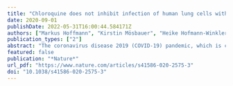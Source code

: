 ```yaml
---
title: "Chloroquine does not inhibit infection of human lung cells with SARS-CoV-2"
date: 2020-09-01
publishDate: 2022-05-31T16:00:44.584171Z
authors: ["Markus Hoffmann", "Kirstin Mösbauer", "Heike Hofmann-Winkler", "Artur Kaul", "Hannah Kleine-Weber", "Nadine Krüger", "Nils C. Gassen", "Marcel A. Müller", "Christian Drosten", "Stefan Pöhlmann"]
publication_types: ["2"]
abstract: "The coronavirus disease 2019 (COVID-19) pandemic, which is caused by severe acute respiratory syndrome coronavirus 2 (SARS-CoV-2), has been associated with more than 780,000 deaths worldwide (as of 20 August 2020). To develop antiviral interventions quickly, drugs used for the treatment of unrelated diseases are currently being repurposed to treat COVID-19. Chloroquine is an anti-malaria drug that is used for the treatment of COVID-19 as it inhibits the spread of SARS-CoV-2 in the African green monkey kidney-derived cell line Vero1–3. Here we show that engineered expression of TMPRSS2, a cellular protease that activates SARS-CoV-2 for entry into lung cells4, renders SARS-CoV-2 infection of Vero cells insensitive to chloroquine. Moreover, we report that chloroquine does not block infection with SARS-CoV-2 in the TMPRSS2-expressing human lung cell line Calu-3. These results indicate that chloroquine targets a pathway for viral activation that is not active in lung cells and is unlikely to protect against the spread of SARS-CoV-2 in and between patients."
featured: false
publication: "*Nature*"
url_pdf: "https://www.nature.com/articles/s41586-020-2575-3"
doi: "10.1038/s41586-020-2575-3"
---
```


